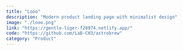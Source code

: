 ```yaml
---
title: "Looo"
description: "Modern product landing page with minimalist design"
image: "./looo.png"
link: "https://gentle-liger-f28974.netlify.app/"
code: "https://github.com/LaB-CH3/astrobrew"
category: "Product"
---
```

